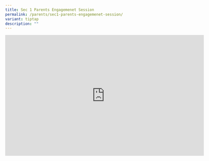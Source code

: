 ```yaml
---
title: Sec 1 Parents Engagemenet Session
permalink: /parents/sec1-parents-engagemenet-session/
variant: tiptap
description: ""
---
```

<div class="iframe-wrapper"><iframe height="389" width="640" allowfullscreen="true" frameborder="0" src="https://docs.google.com/presentation/d/e/2PACX-1vQudurGfiQmqcWhr4l-bUJMOk51z9Go4XIlYPyyuSed4A3f1pwEjx-NC6TN2H1Rww/embed?start=true&amp;loop=true&amp;delayms=3000"></iframe></div><p></p>